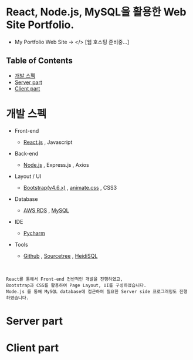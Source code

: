 # React, Node.js, MySQL을 활용한 Web Site Portfolio.

* My Portfolio Web Site -> </> [웹 호스팅 준비중...]


## Table of Contents

* [개발 스펙](#chapter-1)
* [Server part](#chapter-2)
* [Client part](#chapter-3)


# 개발 스펙 <a id="chapter-1"/>
- Front-end
  - <a href="https://ko.reactjs.org/" target="_blank">React.js</a> , Javascript

- Back-end
  - [Node.js](https://nodejs.org/ko/) , Express.js , Axios

- Layout / UI
  - [Bootstrap(v4.6.x)](https://getbootstrap.com/docs/4.6/getting-started/introduction/) , [animate.css](https://animate.style/) , CSS3

- Database
  - [AWS RDS](https://aws.amazon.com/ko/rds/?trkCampaign=acq_paid_search_brand&sc_channel=ps&sc_campaign=acquisition_KR&sc_publisher=Google&sc_category=Database&sc_country=KR&sc_geo=APAC&sc_outcome=acq&sc_detail=amazon%20relational%20database%20service&sc_content={adgroup}&sc_matchtype=e&sc_segment=477203253514&sc_medium=ACQ-P|PS-GO|Brand|Desktop|SU|Database|Solution|KR|EN|Sitelink&s_kwcid=AL!4422!3!477203253514!e!!g!!amazon%20relational%20database%20service&ef_id=CjwKCAjwoNuGBhA8EiwAFxomA9TSKHHzVsvyxKe-s745ruFJaQxxkudQ9zUBYREz2QGIAgPe16PvARoCGsgQAvD_BwE:G:s&s_kwcid=AL!4422!3!477203253514!e!!g!!amazon%20relational%20database%20service) , [MySQL](https://www.mysql.com/)

- IDE
  - [Pycharm](https://www.jetbrains.com/ko-kr/pycharm/download/#section=windows)

- Tools
  - [Github](https://github.com/) , [Sourcetree](https://www.sourcetreeapp.com/) , [HeidiSQL](https://www.heidisql.com/)
<br/>

```
React를 통해서 Front-end 전반적인 개발을 진행하였고,    
Bootstrap과 CSS를 활용하여 Page Layout, UI를 구성하였습니다.  
Node.js 를 통해 MySQL database에 접근하여 필요한 Server side 프로그래밍도 진행하였습니다.
```


# Server part <a id="chapter-2"/>







# Client part <a id="chapter-3"/>
